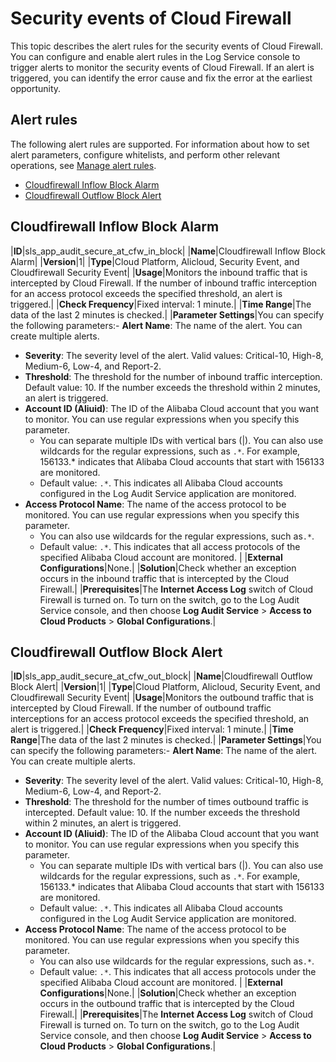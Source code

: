 # Security events of Cloud Firewall

This topic describes the alert rules for the security events of Cloud Firewall. You can configure and enable alert rules in the Log Service console to trigger alerts to monitor the security events of Cloud Firewall. If an alert is triggered, you can identify the error cause and fix the error at the earliest opportunity.

## Alert rules

The following alert rules are supported. For information about how to set alert parameters, configure whitelists, and perform other relevant operations, see [Manage alert rules]().

-   [Cloudfirewall Inflow Block Alarm](#section_rno_1r3_akd)
-   [Cloudfirewall Outflow Block Alert](#section_dmz_yng_e69)

## Cloudfirewall Inflow Block Alarm

|**ID**|sls\_app\_audit\_secure\_at\_cfw\_in\_block|
|**Name**|Cloudfirewall Inflow Block Alarm|
|**Version**|1|
|**Type**|Cloud Platform, Alicloud, Security Event, and Cloudfirewall Security Event|
|**Usage**|Monitors the inbound traffic that is intercepted by Cloud Firewall. If the number of inbound traffic interception for an access protocol exceeds the specified threshold, an alert is triggered.|
|**Check Frequency**|Fixed interval: 1 minute.|
|**Time Range**|The data of the last 2 minutes is checked.|
|**Parameter Settings**|You can specify the following parameters:-   **Alert Name**: The name of the alert. You can create multiple alerts.
-   **Severity**: The severity level of the alert. Valid values: Critical-10, High-8, Medium-6, Low-4, and Report-2.
-   **Threshold**: The threshold for the number of inbound traffic interception. Default value: 10. If the number exceeds the threshold within 2 minutes, an alert is triggered.
-   **Account ID \(Aliuid\)**: The ID of the Alibaba Cloud account that you want to monitor. You can use regular expressions when you specify this parameter.
    -   You can separate multiple IDs with vertical bars \(\|\). You can also use wildcards for the regular expressions, such as `.*`. For example, 156133.\* indicates that Alibaba Cloud accounts that start with 156133 are monitored.
    -   Default value: `.*`. This indicates all Alibaba Cloud accounts configured in the Log Audit Service application are monitored.
-   **Access Protocol Name**: The name of the access protocol to be monitored. You can use regular expressions when you specify this parameter.
    -   You can also use wildcards for the regular expressions, such as`.*`.
    -   Default value: `.*`. This indicates that all access protocols of the specified Alibaba Cloud account are monitored. |
|**External Configurations**|None.|
|**Solution**|Check whether an exception occurs in the inbound traffic that is intercepted by the Cloud Firewall.|
|**Prerequisites**|The **Internet Access Log** switch of Cloud Firewall is turned on. To turn on the switch, go to the Log Audit Service console, and then choose **Log Audit Service** \> **Access to Cloud Products** \> **Global Configurations**.|

## Cloudfirewall Outflow Block Alert

|**ID**|sls\_app\_audit\_secure\_at\_cfw\_out\_block|
|**Name**|Cloudfirewall Outflow Block Alert|
|**Version**|1|
|**Type**|Cloud Platform, Alicloud, Security Event, and Cloudfirewall Security Event|
|**Usage**|Monitors the outbound traffic that is intercepted by Cloud Firewall. If the number of outbound traffic interceptions for an access protocol exceeds the specified threshold, an alert is triggered.|
|**Check Frequency**|Fixed interval: 1 minute.|
|**Time Range**|The data of the last 2 minutes is checked.|
|**Parameter Settings**|You can specify the following parameters:-   **Alert Name**: The name of the alert. You can create multiple alerts.
-   **Severity**: The severity level of the alert. Valid values: Critical-10, High-8, Medium-6, Low-4, and Report-2.
-   **Threshold**: The threshold for the number of times outbound traffic is intercepted. Default value: 10. If the number exceeds the threshold within 2 minutes, an alert is triggered.
-   **Account ID \(Aliuid\)**: The ID of the Alibaba Cloud account that you want to monitor. You can use regular expressions when you specify this parameter.
    -   You can separate multiple IDs with vertical bars \(\|\). You can also use wildcards for the regular expressions, such as `.*`. For example, 156133.\* indicates that Alibaba Cloud accounts that start with 156133 are monitored.
    -   Default value: `.*`. This indicates all Alibaba Cloud accounts configured in the Log Audit Service application are monitored.
-   **Access Protocol Name**: The name of the access protocol to be monitored. You can use regular expressions when you specify this parameter.
    -   You can also use wildcards for the regular expressions, such as`.*`.
    -   Default value: `.*`. This indicates that all access protocols under the specified Alibaba Cloud account are monitored. |
|**External Configurations**|None.|
|**Solution**|Check whether an exception occurs in the outbound traffic that is intercepted by the Cloud Firewall.|
|**Prerequisites**|The **Internet Access Log** switch of Cloud Firewall is turned on. To turn on the switch, go to the Log Audit Service console, and then choose **Log Audit Service** \> **Access to Cloud Products** \> **Global Configurations**.|

